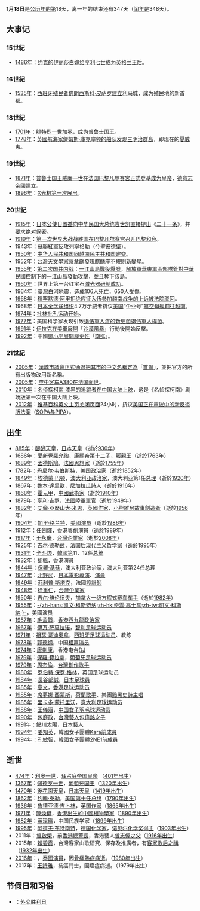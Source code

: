 **1月18日**是[公历年的第](https://zh.wikipedia.org/wiki/公历 "wikilink")18天，离一年的结束还有347天（[闰年是](../Page/闰年.md "wikilink")348天）。

## 大事记

### 15世紀

  - [1486年](https://zh.wikipedia.org/wiki/1486年 "wikilink")：[约克的伊丽莎白嫁给](https://zh.wikipedia.org/wiki/约克的伊丽莎白 "wikilink")[亨利七世成为](../Page/亨利七世_\(英格兰\).md "wikilink")[英格兰王后](../Page/英格兰君主配偶列表.md "wikilink")。

### 16世紀

  - [1535年](https://zh.wikipedia.org/wiki/1535年 "wikilink")：[西班牙殖民者](../Page/西班牙.md "wikilink")[佛朗西斯科·皮萨罗建立](https://zh.wikipedia.org/wiki/佛朗西斯科·皮萨罗 "wikilink")[利马城](https://zh.wikipedia.org/wiki/利马 "wikilink")，成为殖民地的新首都。

### 18世紀

  - [1701年](https://zh.wikipedia.org/wiki/1701年 "wikilink")：[腓特烈一世加冕](https://zh.wikipedia.org/wiki/腓特烈一世_\(普鲁士\) "wikilink")，成为[普鲁士国王](https://zh.wikipedia.org/wiki/普鲁士 "wikilink")。
  - [1778年](https://zh.wikipedia.org/wiki/1778年 "wikilink")：[英國航海家](https://zh.wikipedia.org/wiki/英國 "wikilink")[詹姆斯·庫克率领的船队发现](../Page/詹姆斯·庫克.md "wikilink")[三明治群島](../Page/三明治群島.md "wikilink")，即现在的[夏威夷](https://zh.wikipedia.org/wiki/夏威夷 "wikilink")。

### 19世紀

  - [1871年](../Page/1871年.md "wikilink")：[普鲁士国王](https://zh.wikipedia.org/wiki/普鲁士 "wikilink")[威廉一世在](../Page/威廉一世_\(德国\).md "wikilink")[法国](https://zh.wikipedia.org/wiki/法国 "wikilink")[巴黎](../Page/巴黎.md "wikilink")[凡尔赛宮正式登基成为](https://zh.wikipedia.org/wiki/凡尔赛宮 "wikilink")[皇帝](../Page/皇帝.md "wikilink")，[德意志帝國建立](../Page/德意志帝國.md "wikilink")。
  - [1896年](../Page/1896年.md "wikilink")：[X光机第一次展出](../Page/X射线.md "wikilink")。

### 20世紀

  - [1915年](../Page/1915年.md "wikilink")：[日本](../Page/日本.md "wikilink")[公使](https://zh.wikipedia.org/wiki/公使 "wikilink")[日置益向](../Page/日置益.md "wikilink")[中华民国大总统](https://zh.wikipedia.org/wiki/中华民国 "wikilink")[袁世凯直接提出](../Page/袁世凯.md "wikilink")《[二十一条](../Page/二十一条.md "wikilink")》，并要求绝对保密。
  - [1919年](../Page/1919年.md "wikilink")：[第一次世界大战战胜国在](../Page/第一次世界大战.md "wikilink")[巴黎](../Page/巴黎.md "wikilink")[凡尔赛宫召开](../Page/凡尔赛宫.md "wikilink")[巴黎和会](../Page/巴黎和会_\(1919年\).md "wikilink")。
  - [1943年](../Page/1943年.md "wikilink")：[蘇聯紅軍反攻列寧格勒](https://zh.wikipedia.org/wiki/蘇聯 "wikilink")（今[聖彼德堡](https://zh.wikipedia.org/wiki/聖彼德堡 "wikilink")）。
  - [1950年](../Page/1950年.md "wikilink")：[中华人民共和国同](https://zh.wikipedia.org/wiki/中华人民共和国 "wikilink")[越南民主共和国建交](../Page/越南民主共和国.md "wikilink")。
  - [1952年](../Page/1952年.md "wikilink")：[台灣](https://zh.wikipedia.org/wiki/台灣 "wikilink")[天文學家](https://zh.wikipedia.org/wiki/天文學家 "wikilink")[蔡章獻發現](../Page/蔡章獻.md "wikilink")[麒麟座不規則新](../Page/麒麟座.md "wikilink")[變星](../Page/變星.md "wikilink")。
  - [1955年](../Page/1955年.md "wikilink")：[第二次国共内战](../Page/第二次国共内战.md "wikilink")：[一江山島戰役爆發](https://zh.wikipedia.org/wiki/一江山島戰役 "wikilink")，[解放軍華東軍區部隊針對中華民國控制下的](https://zh.wikipedia.org/wiki/解放軍 "wikilink")[一江山島發動攻擊](https://zh.wikipedia.org/wiki/一江山島 "wikilink")，並且奪下該島。
  - [1960年](../Page/1960年.md "wikilink")：世界上第一台红宝石[激光器研制成功](../Page/激光.md "wikilink")。
  - [1964年](../Page/1964年.md "wikilink")：[臺灣](../Page/臺灣.md "wikilink")[白河地震](../Page/1964年白河地震.md "wikilink")，造成106人死亡，650人受傷。
  - [1968年](../Page/1968年.md "wikilink")：[穆罕默德·阿里拒绝应征入伍参加](../Page/穆罕默德·阿里.md "wikilink")[越南战争的上诉被法院驳回](../Page/越南战争.md "wikilink")。
  - 1968年：[日本](../Page/日本.md "wikilink")[全学联组织](https://zh.wikipedia.org/wiki/全学联 "wikilink")4.7万示威者抗议[美国](../Page/美国.md "wikilink")“企业号”[航空母舰前往](../Page/航空母舰.md "wikilink")[越南](https://zh.wikipedia.org/wiki/越南 "wikilink")。
  - [1974年](../Page/1974年.md "wikilink")：[批林批孔运动开始](../Page/批林批孔运动.md "wikilink")。
  - [1977年](../Page/1977年.md "wikilink")：美国科学家发现引致[退伍軍人症的新](https://zh.wikipedia.org/wiki/退伍軍人症 "wikilink")[细菌](../Page/细菌.md "wikilink")[退伍軍人桿菌](https://zh.wikipedia.org/wiki/退伍軍人桿菌 "wikilink")。
  - [1991年](../Page/1991年.md "wikilink")：[伊拉克在美軍展開](../Page/伊拉克.md "wikilink")「[沙漠風暴](https://zh.wikipedia.org/wiki/沙漠風暴 "wikilink")」行動後開始反擊。
  - [1992年](../Page/1992年.md "wikilink")：中國[鄧小平展開歷史性](https://zh.wikipedia.org/wiki/鄧小平 "wikilink")「[南巡](../Page/邓小平南巡.md "wikilink")」。

### 21世紀

  - [2005年](../Page/2005年.md "wikilink")：[漢城市議會正式通過把其市的中文名稱定為](https://zh.wikipedia.org/wiki/漢城 "wikilink")「[首爾](https://zh.wikipedia.org/wiki/首爾 "wikilink")」，並把官方的所有出版物改用新名稱。
  - [2005年](../Page/2005年.md "wikilink")：[空中客车A380在](https://zh.wikipedia.org/wiki/空中客车A380 "wikilink")[法国面世](https://zh.wikipedia.org/wiki/法国 "wikilink")。
  - [2010年](https://zh.wikipedia.org/wiki/2010年 "wikilink")：[名侦探柯南
    漆黑的追踪者在中国大陆上映](https://zh.wikipedia.org/wiki/名侦探柯南_漆黑的追踪者 "wikilink")，这是《名侦探柯南》剧场版第一次在中国大陆上映。
  - [2012年](../Page/2012年.md "wikilink")：[维基百科英文主页关闭页面](../Page/维基百科.md "wikilink")24小时，抗议[美国正在审议中的新反盗版法案](../Page/美国.md "wikilink")（[SOPA与](https://zh.wikipedia.org/wiki/SOPA "wikilink")[PIPA](https://zh.wikipedia.org/wiki/PIPA "wikilink")）。

## 出生

  - [885年](https://zh.wikipedia.org/wiki/885年 "wikilink")：[醍醐天皇](../Page/醍醐天皇.md "wikilink")，[日本](../Page/日本.md "wikilink")[天皇](../Page/天皇.md "wikilink")（逝於[930年](https://zh.wikipedia.org/wiki/930年 "wikilink")）
  - [1686年](https://zh.wikipedia.org/wiki/1686年 "wikilink")：[愛新覺羅](https://zh.wikipedia.org/wiki/愛新覺羅 "wikilink")[允祹](../Page/允祹.md "wikilink")，[康熙帝第十二子](../Page/康熙帝.md "wikilink")，[履親王](../Page/履親王.md "wikilink")（逝於[1763年](https://zh.wikipedia.org/wiki/1763年 "wikilink")）
  - [1689年](../Page/1689年.md "wikilink")：[孟德斯鳩](https://zh.wikipedia.org/wiki/孟德斯鳩 "wikilink")，[法國](https://zh.wikipedia.org/wiki/法國 "wikilink")[思想家](https://zh.wikipedia.org/wiki/思想家 "wikilink")（逝於[1755年](https://zh.wikipedia.org/wiki/1755年 "wikilink")）
  - [1782年](../Page/1782年.md "wikilink")：[丹尼尔·韦伯斯特](https://zh.wikipedia.org/wiki/丹尼尔·韦伯斯特 "wikilink")，[美国](../Page/美国.md "wikilink")[政治家](../Page/政治家.md "wikilink")（逝於[1852年](https://zh.wikipedia.org/wiki/1852年 "wikilink")）
  - [1849年](https://zh.wikipedia.org/wiki/1849年 "wikilink")：[埃德蒙·巴顿](../Page/埃德蒙·巴顿.md "wikilink")，[澳大利亚政治家](../Page/澳大利亚.md "wikilink")，澳大利亚第1任[总理](https://zh.wikipedia.org/wiki/澳大利亚总理 "wikilink")（逝於[1920年](../Page/1920年.md "wikilink")）
  - [1867年](../Page/1867年.md "wikilink")：[魯本·達里歐](../Page/魯本·達里歐.md "wikilink")，[尼加拉瓜](../Page/尼加拉瓜.md "wikilink")[詩人](https://zh.wikipedia.org/wiki/詩人 "wikilink")（逝於[1916年](../Page/1916年.md "wikilink")）
  - [1868年](../Page/1868年.md "wikilink")：[霍元甲](../Page/霍元甲.md "wikilink")，[中國](../Page/中國.md "wikilink")[武術家](https://zh.wikipedia.org/wiki/武術家 "wikilink")（逝於[1910年](../Page/1910年.md "wikilink")）
  - [1879年](../Page/1879年.md "wikilink")：[亨利·吉罗](https://zh.wikipedia.org/wiki/亨利·吉罗 "wikilink")，[法國](https://zh.wikipedia.org/wiki/法國 "wikilink")[陸軍軍官](https://zh.wikipedia.org/wiki/陸軍 "wikilink")（逝於[1949年](../Page/1949年.md "wikilink")）
  - [1882年](../Page/1882年.md "wikilink")：[艾倫·亞歷山大·米恩](../Page/艾倫·亞歷山大·米恩.md "wikilink")，[英國](https://zh.wikipedia.org/wiki/英國 "wikilink")[作家](https://zh.wikipedia.org/wiki/作家 "wikilink")，[小熊維尼故事創造者](../Page/小熊維尼.md "wikilink")（逝於[1956年](../Page/1956年.md "wikilink")）
  - [1904年](../Page/1904年.md "wikilink")：[加里·格兰特](../Page/加里·格兰特.md "wikilink")，[美國](https://zh.wikipedia.org/wiki/美國 "wikilink")[演员](https://zh.wikipedia.org/wiki/演员 "wikilink")（逝於[1986年](../Page/1986年.md "wikilink")）
  - [1912年](../Page/1912年.md "wikilink")：[任劍輝](../Page/任劍輝.md "wikilink")，[香港](../Page/香港.md "wikilink")[粵劇演員](../Page/粵劇.md "wikilink")（逝於1989年）
  - [1917年](../Page/1917年.md "wikilink")：[王永慶](../Page/王永慶.md "wikilink")，[台灣](https://zh.wikipedia.org/wiki/台灣 "wikilink")[企業家](https://zh.wikipedia.org/wiki/企業家 "wikilink")（逝於[2008年](../Page/2008年.md "wikilink")）
  - [1925年](../Page/1925年.md "wikilink")：[吉尔·德勒兹](../Page/吉尔·德勒兹.md "wikilink")，法国[后现代主义](../Page/后现代主义.md "wikilink")[哲学家](https://zh.wikipedia.org/wiki/哲学家 "wikilink")（逝於[1995年](../Page/1995年.md "wikilink")）
  - [1931年](../Page/1931年.md "wikilink")：[全斗煥](../Page/全斗煥.md "wikilink")，[韓國第](https://zh.wikipedia.org/wiki/韓國 "wikilink")11、12任[总统](https://zh.wikipedia.org/wiki/韩国总统 "wikilink")
  - [1932年](../Page/1932年.md "wikilink")：[胡楓](../Page/胡楓.md "wikilink")，香港演員
  - [1944年](../Page/1944年.md "wikilink")：[保羅·基廷](../Page/保羅·基廷.md "wikilink")，澳大利亚政治家，澳大利亚第24任总理
  - [1947年](../Page/1947年.md "wikilink")：[北野武](../Page/北野武.md "wikilink")，[日本](../Page/日本.md "wikilink")[電影導演](../Page/電影導演.md "wikilink")、[演員](https://zh.wikipedia.org/wiki/演員 "wikilink")
  - [1949年](../Page/1949年.md "wikilink")：[菲利普·斯塔克](../Page/菲利普·斯塔克.md "wikilink")，法國[設計師](https://zh.wikipedia.org/wiki/設計師 "wikilink")
  - [1948年](../Page/1948年.md "wikilink")：[徐重仁](../Page/徐重仁.md "wikilink")，[台灣](https://zh.wikipedia.org/wiki/台灣 "wikilink")[企業家](https://zh.wikipedia.org/wiki/企業家 "wikilink")
  - [1950年](../Page/1950年.md "wikilink")：[吉尔·维伦纽夫](https://zh.wikipedia.org/wiki/吉尔·维伦纽夫 "wikilink")，[加拿大](../Page/加拿大.md "wikilink")[一级方程式赛车车手](../Page/一级方程式赛车.md "wikilink")（逝於[1982年](../Page/1982年.md "wikilink")）
  - [1955年](../Page/1955年.md "wikilink")：[-{zh-hans:凯文·科斯特纳;zh-hk:奇雲·高士拿;zh-tw:凱文·科斯納;}-](../Page/凯文·科斯特纳.md "wikilink")，美國演员
  - [1957年](../Page/1957年.md "wikilink")：[毛孟靜](../Page/毛孟靜.md "wikilink")，[香港](../Page/香港.md "wikilink")[西九龍](../Page/九龍西選區.md "wikilink")[政治家](../Page/政治家.md "wikilink")
  - [1967年](../Page/1967年.md "wikilink")：[伊万·萨莫拉诺](../Page/伊万·萨莫拉诺.md "wikilink")，[智利](../Page/智利.md "wikilink")[足球运动员](../Page/足球.md "wikilink")
  - [1971年](../Page/1971年.md "wikilink")：[祖瑟·哥迪奧拿](https://zh.wikipedia.org/wiki/祖瑟·哥迪奧拿 "wikilink")，[西班牙](../Page/西班牙.md "wikilink")[足球运动员](../Page/足球.md "wikilink")、教练
  - [1973年](../Page/1973年.md "wikilink")：[郭德纲](../Page/郭德纲.md "wikilink")，中国[相声](../Page/相声.md "wikilink")[演员](https://zh.wikipedia.org/wiki/演员 "wikilink")
  - [1974年](../Page/1974年.md "wikilink")：[唐劍康](../Page/唐劍康.md "wikilink")，香港电台[DJ](https://zh.wikipedia.org/wiki/DJ "wikilink")
  - [1979年](../Page/1979年.md "wikilink")：[保羅·費拉拿](../Page/保羅·費拉拿.md "wikilink")，[葡萄牙足球运动员](../Page/葡萄牙.md "wikilink")
  - [1979年](../Page/1979年.md "wikilink")：[周杰倫](../Page/周杰倫.md "wikilink")，[台灣創作歌手](https://zh.wikipedia.org/wiki/台灣 "wikilink")
  - [1980年](../Page/1980年.md "wikilink")：[罗伯特·保罗·格林](https://zh.wikipedia.org/wiki/罗伯特·保罗·格林 "wikilink")，英国足球运动员
  - [1984年](../Page/1984年.md "wikilink")：[長谷部誠](../Page/長谷部誠.md "wikilink")，[日本足球員](../Page/日本.md "wikilink")
  - [1985年](../Page/1985年.md "wikilink")：[高文](../Page/高文_\(足球運動員\).md "wikilink")，[香港足球运动员](../Page/香港.md "wikilink")
  - [1985年](../Page/1985年.md "wikilink")：[席夢娜·西蒙斯](https://zh.wikipedia.org/wiki/席夢娜·西蒙斯 "wikilink")，[荷蘭歌手](https://zh.wikipedia.org/wiki/荷蘭 "wikilink")、樂團[黯黑史詩主唱](../Page/黯黑史詩.md "wikilink")
  - [1985年](../Page/1985年.md "wikilink")：[里卡多·蒙托里沃](https://zh.wikipedia.org/wiki/里卡多·蒙托里沃 "wikilink")，[意大利足球运动员](../Page/意大利.md "wikilink")
  - [1988年](../Page/1988年.md "wikilink")：[王儀涵](https://zh.wikipedia.org/wiki/王儀涵 "wikilink")，[中国女子](https://zh.wikipedia.org/wiki/中国 "wikilink")[羽毛球运动员](../Page/羽毛球.md "wikilink")
  - [1990年](../Page/1990年.md "wikilink")：[包庭政](../Page/包庭政.md "wikilink")，[台灣藝人](https://zh.wikipedia.org/wiki/台灣 "wikilink")[包偉銘之子](../Page/包偉銘.md "wikilink")
  - [1991年](../Page/1991年.md "wikilink")：[鮎川太陽](../Page/鮎川太陽.md "wikilink")，[日本藝人](../Page/日本.md "wikilink")
  - [1994年](../Page/1994年.md "wikilink")：[姜知英](https://zh.wikipedia.org/wiki/姜知英 "wikilink")，韓國女子團體[Kara前成員](../Page/Kara.md "wikilink")
  - [1994年](../Page/1994年.md "wikilink")：[孔敏智](https://zh.wikipedia.org/wiki/孔敏智 "wikilink")，韓國女子團體[2NE1前成員](../Page/2NE1.md "wikilink")

## 逝世

  - [474年](https://zh.wikipedia.org/wiki/474年 "wikilink")：[利奥一世](https://zh.wikipedia.org/wiki/利奥一世_\(拜占庭\) "wikilink")，[拜占庭帝国皇帝](../Page/拜占庭帝国.md "wikilink")
    （[401年出生](https://zh.wikipedia.org/wiki/401年 "wikilink")）
  - [1367年](https://zh.wikipedia.org/wiki/1367年 "wikilink")：[佩德罗一世](https://zh.wikipedia.org/wiki/佩德罗一世_\(葡萄牙\) "wikilink")，[葡萄牙国王](../Page/葡萄牙.md "wikilink")（[1320年出生](https://zh.wikipedia.org/wiki/1320年 "wikilink")）
  - [1470年](https://zh.wikipedia.org/wiki/1470年 "wikilink")：[後花園天皇](../Page/後花園天皇.md "wikilink")，[日本](../Page/日本.md "wikilink")[天皇](../Page/天皇.md "wikilink")（[1419年出生](https://zh.wikipedia.org/wiki/1419年 "wikilink")）
  - [1862年](../Page/1862年.md "wikilink")：[约翰·泰勒](../Page/约翰·泰勒.md "wikilink")，[美国第十任](../Page/美国.md "wikilink")[总统](../Page/美国总统.md "wikilink")（[1790年出生](https://zh.wikipedia.org/wiki/1790年 "wikilink")）
  - [1936年](../Page/1936年.md "wikilink")：[鲁德亚德·吉卜林](https://zh.wikipedia.org/wiki/鲁德亚德·吉卜林 "wikilink")，[英国](https://zh.wikipedia.org/wiki/英国 "wikilink")[作家](https://zh.wikipedia.org/wiki/作家 "wikilink")（[1865年出生](../Page/1865年.md "wikilink")）
  - [1971年](../Page/1971年.md "wikilink")：[陳煥鏞](https://zh.wikipedia.org/wiki/陳煥鏞 "wikilink")，[香港出生的](../Page/香港.md "wikilink")[中國植物學家](../Page/中國.md "wikilink")（[1890年出生](../Page/1890年.md "wikilink")）
  - [1982年](../Page/1982年.md "wikilink")：[黄现璠](../Page/黄现璠.md "wikilink")，中国民族学家（[1899年出生](../Page/1899年.md "wikilink")）
  - [1995年](../Page/1995年.md "wikilink")：[阿道夫·布特南特](../Page/阿道夫·布特南特.md "wikilink")，[德国](../Page/德国.md "wikilink")[化学家](../Page/化学家.md "wikilink")，[诺贝尔化学奖得主](../Page/诺贝尔化学奖.md "wikilink")（[1903年出生](../Page/1903年.md "wikilink")）
  - 2011年：[曾啟榮](../Page/曾啟榮.md "wikilink")，前[香港](../Page/香港.md "wikilink")[總警長](https://zh.wikipedia.org/wiki/總警長 "wikilink")，香港藝人[曾志偉之父](../Page/曾志偉.md "wikilink")（[1916年出生](../Page/1916年.md "wikilink")）
  - 2015年：[賴碧霞](../Page/賴碧霞.md "wikilink")，台灣客家山歌研究、保存及推廣者，有[客家歌后之稱](https://zh.wikipedia.org/wiki/客家歌后 "wikilink")（[1932年出生](../Page/1932年.md "wikilink")）
  - [2016年](../Page/2016年.md "wikilink")：，[泰國演員](https://zh.wikipedia.org/wiki/泰國 "wikilink")，因[骨痛熱症病逝](../Page/骨痛熱症.md "wikilink")。（[1980年出生](../Page/1980年.md "wikilink")）
  - 2017年：[王詩雅](https://zh.wikipedia.org/wiki/王詩雅 "wikilink")，抗癌鬥士，因癌症病逝。（1979年出生）

## 节假日和习俗

  - ：[外交胜利日](https://zh.wikipedia.org/wiki/外交胜利日 "wikilink")